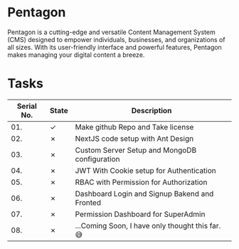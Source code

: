 # Pentagon
Pentagon is a cutting-edge and versatile Content Management System (CMS) designed to empower individuals, businesses, and organizations of all sizes. With its user-friendly interface and powerful features, Pentagon makes managing your digital content a breeze.

# Tasks

|Serial No.|State|Description|
|---|---|---|
|01.|&check;|Make github Repo and Take license|
|02.|&cross;|NextJS code setup with Ant Design|
|03.|&cross;|Custom Server Setup and MongoDB configuration|
|04.|&cross;|JWT With Cookie setup for Authentication|
|05.|&cross;|RBAC with Permission for Authorization|
|06.|&cross;|Dashboard Login and Signup Bakend and Fronted|
|07.|&cross;|Permission Dashboard for SuperAdmin|
|08.|&cross;|...Coming Soon, I have only thought this far. 😅|
